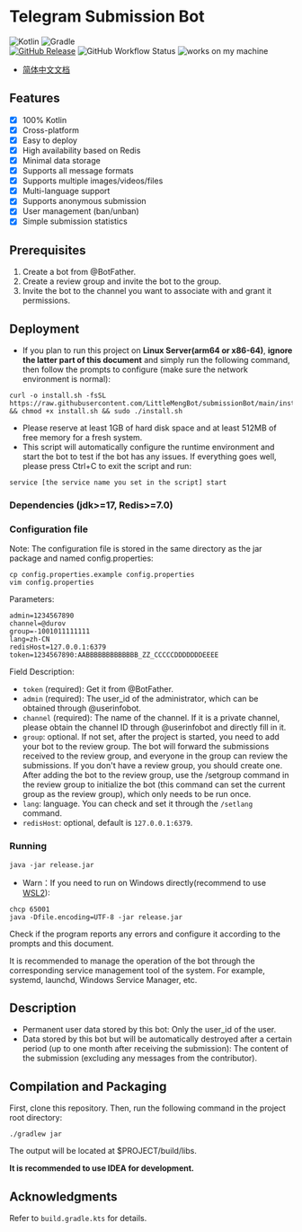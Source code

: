 # Telegram Submission Bot
![Kotlin](https://img.shields.io/badge/kotlin-a879f6?style=for-the-badge&logo=kotlin&logoColor=orange)
![Gradle](https://img.shields.io/badge/Gradle-02303A?style=for-the-badge&logo=Gradle&logoColor=white)  
[![GitHub Release](https://img.shields.io/github/v/release/LittleMengBot/submissionBot?logo=github)](https://github.com/LittleMengBot/submissionBot/releases)
![GitHub Workflow Status](https://img.shields.io/github/actions/workflow/status/LittleMengBot/submissionBot/build.yml?logo=github)
![works on my machine](https://img.shields.io/badge/works%20on-my%20machine-brightgreen)
- [简体中文文档](https://github.com/LittleMengBot/submissionBot/blob/main/README_ZH-CN.md)
## Features
- [x] 100% Kotlin
- [x] Cross-platform
- [x] Easy to deploy
- [x] High availability based on Redis
- [x] Minimal data storage
- [x] Supports all message formats
- [x] Supports multiple images/videos/files
- [x] Multi-language support
- [x] Supports anonymous submission
- [x] User management (ban/unban)
- [x] Simple submission statistics

## Prerequisites
1. Create a bot from @BotFather.
2. Create a review group and invite the bot to the group.
3. Invite the bot to the channel you want to associate with and grant it permissions.

## Deployment
- If you plan to run this project on **Linux Server(arm64 or x86-64)**, **ignore the latter part of this document** and simply run the following command, then follow the prompts to configure (make sure the network environment is normal):

```shell
curl -o install.sh -fsSL https://raw.githubusercontent.com/LittleMengBot/submissionBot/main/install.sh && chmod +x install.sh && sudo ./install.sh
```
- Please reserve at least 1GB of hard disk space and at least 512MB of free memory for a fresh system.
- This script will automatically configure the runtime environment and start the bot to test if the bot has any issues. If everything goes well, please press Ctrl+C to exit the script and run:
```shell
service [the service name you set in the script] start
```
### Dependencies (jdk>=17, Redis>=7.0)
### Configuration file
Note: The configuration file is stored in the same directory as the jar package and named config.properties:
```shell
cp config.properties.example config.properties
vim config.properties
```
Parameters:  
```properties
admin=1234567890
channel=@durov
group=-1001011111111
lang=zh-CN
redisHost=127.0.0.1:6379
token=1234567890:AABBBBBBBBBBBBB_ZZ_CCCCCDDDDDDDEEEE
```
Field Description:

- ```token``` (required): Get it from @BotFather.
- ```admin``` (required): The user_id of the administrator, which can be obtained through @userinfobot.
- ```channel``` (required): The name of the channel. If it is a private channel, please obtain the channel ID through @userinfobot and directly fill in it.
- ```group```: optional. If not set, after the project is started, you need to add your bot to the review group. The bot will forward the submissions received to the review group, and everyone in the group can review the submissions. If you don't have a review group, you should create one. After adding the bot to the review group, use the /setgroup command in the review group to initialize the bot (this command can set the current group as the review group), which only needs to be run once.
- ```lang```: language. You can check and set it through the ```/setlang``` command.
- ```redisHost```: optional, default is ```127.0.0.1:6379```.
### Running
```java -jar release.jar```
- Warn：If you need to run on Windows directly(recommend to use [WSL2](https://learn.microsoft.com/en-us/windows/wsl/install)):
```
chcp 65001
java -Dfile.encoding=UTF-8 -jar release.jar
```
Check if the program reports any errors and configure it according to the prompts and this document.

It is recommended to manage the operation of the bot through the corresponding service management tool of the system. For example, systemd, launchd, Windows Service Manager, etc.

## Description
- Permanent user data stored by this bot: Only the user_id of the user.
- Data stored by this bot but will be automatically destroyed after a certain period (up to one month after receiving the submission): The content of the submission (excluding any messages from the contributor).

## Compilation and Packaging
First, clone this repository. Then, run the following command in the project root directory:
```shell
./gradlew jar
```
The output will be located at $PROJECT/build/libs.

**It is recommended to use IDEA for development.**
## Acknowledgments
Refer to ```build.gradle.kts``` for details.
